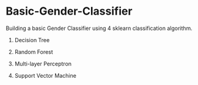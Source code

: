 # Basic-Gender-Classifier

Building a basic Gender Classifier using 4 sklearn classification algorithm. 

1. Decision Tree

2. Random Forest

3. Multi-layer Perceptron

4. Support Vector Machine

